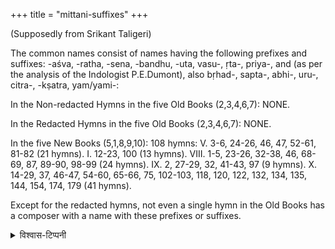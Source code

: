 +++
title = "mittani-suffixes"
+++

(Supposedly from Srikant Taligeri)

The common names consist of names having the following prefixes and suffixes:   -aśva, -ratha, -sena, -bandhu, -uta, vasu-, ṛta-, priya-, and (as per the analysis of the Indologist P.E.Dumont), also bṛhad-, sapta-, abhi-, uru-, citra-, -kṣatra, yam/yami-:

In the Non-redacted Hymns in the five Old Books (2,3,4,6,7):
NONE.

In the Redacted Hymns in the five Old Books (2,3,4,6,7):
NONE.

In the five New Books (5,1,8,9,10): 108 hymns:
V. 3-6, 24-26, 46, 47, 52-61, 81-82 (21 hymns).
I. 12-23, 100 (13 hymns).
VIII. 1-5, 23-26, 32-38, 46, 68-69, 87, 89-90, 98-99 (24 hymns).
IX. 2, 27-29, 32, 41-43, 97 (9 hymns).
X. 14-29, 37, 46-47, 54-60, 65-66, 75, 102-103, 118, 120, 122, 132, 134, 135, 144, 154, 174, 179 (41 hymns).

Except for the redacted hymns, not even a single hymn in the Old Books has a composer with a name with these prefixes or suffixes.


<details><summary>विश्वास-टिप्पनी</summary>

The above, if correct, seems to indicate that the mittanni branched off as the newer ones were being composed. Could be slightly earlier as well.

Suppose that the argument then is :

> If 1600 BCE is the date of Mittani records, then the New Rigveda people must be at least 400-600 years before, for the travel to take place and establish themselves in the Mittani kingdom. That would be 2200 BCE where the New Rigveda was an established civilization

That would not hold water. Mogols did not take 400-600 yrs to overrun N India. Babur to Akbar was barely 50 years.

</details>

